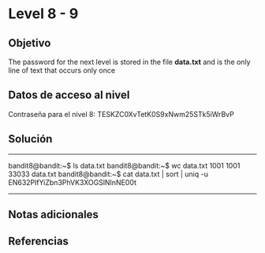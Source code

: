 # Level 8 - 9

## Objetivo
The password for the next level is stored in the file **data.txt** and is the only line of text that occurs only once

## Datos de acceso al nivel
Contraseña para el nivel 8: TESKZC0XvTetK0S9xNwm25STk5iWrBvP

## Solución
---
bandit8@bandit:~$ ls
data.txt
bandit8@bandit:~$ wc data.txt
 1001  1001 33033 data.txt
bandit8@bandit:~$ cat data.txt | sort | uniq -u
EN632PlfYiZbn3PhVK3XOGSlNInNE00t

---
## Notas adicionales


## Referencias


